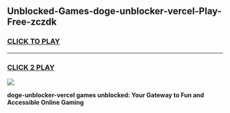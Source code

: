 
## Unblocked-Games-doge-unblocker-vercel-Play-Free-zczdk
<h3>
<a href="https://premium76.site?title=doge-unblocker-vercel&ref=12A">CLICK TO PLAY</a></h3>
<hr>

<h3>
<a href="https://premium76.site?title=doge-unblocker-vercel&ref=12A">CLICK 2 PLAY</a>
  
</h3>

<a href="https://premium76.site?title=doge-unblocker-vercel&ref=12A"><img src="https://clearcache.store/games.png"></a>


**doge-unblocker-vercel games unblocked: Your Gateway to Fun and Accessible Online Gaming**
